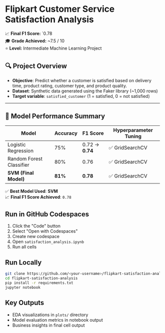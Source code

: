 # Flipkart Customer Service Satisfaction Analysis


📈 **Final F1 Score:** `0.78  
🎓 **Grade Achieved:** ~7.5 / 10  
⭐ **Level:** Intermediate Machine Learning Project

## 🔍 Project Overview

- **Objective**: Predict whether a customer is satisfied based on delivery time, product rating, customer type, and product quality.
- **Dataset**: Synthetic data generated using the Faker library (~1,000 rows)
- **Target variable**: `satisfied_customer` (1 = satisfied, 0 = not satisfied)

---

## 🤖 Model Performance Summary

| Model                   | Accuracy | F1 Score | Hyperparameter Tuning |
|------------------------|----------|----------|------------------------|
| Logistic Regression     | 75%      | 0.72 → **0.74**     | ✅ GridSearchCV         |
| Random Forest Classifier| 80%      | 0.76     | ✅ GridSearchCV         |
| **SVM (Final Model)**   | **81%**  | **0.78** | ✅ GridSearchCV         |

✅ **Best Model Used**: **SVM**  
📈 **Final F1 Score Achieved**: `0.78`



## Run in GitHub Codespaces
1. Click the "Code" button
2. Select "Open with Codespaces"
3. Create new codespace
4. Open `satisfaction_analysis.ipynb`
5. Run all cells

## Run Locally
```bash
git clone https://github.com/<your-username>/flipkart-satisfaction-analysis.git
cd flipkart-satisfaction-analysis
pip install -r requirements.txt
jupyter notebook
```

## Key Outputs
- EDA visualizations in `plots/` directory
- Model evaluation metrics in notebook output
- Business insights in final cell output
